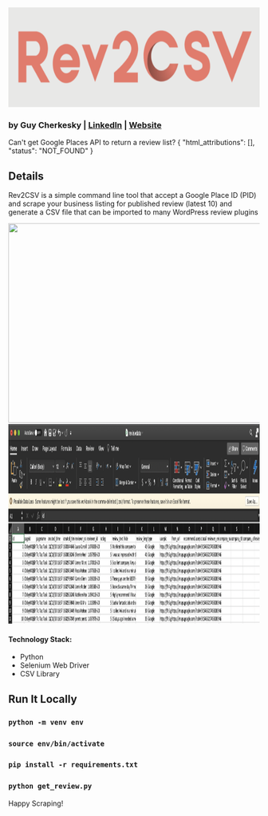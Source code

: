 
<img src="https://github.com/cherkesky/Rev2CSV/blob/master/logo.png" height="200" width="800">

### by Guy Cherkesky | [LinkedIn](http://linkedin.com/in/cherkesky) | [Website](http://cherkesky.com) 

Can't get Google Places API to return a review list? 
{
    "html_attributions": [],
    "status": "NOT_FOUND"
}

## Details
Rev2CSV is a simple command line tool that accept a Google Place ID (PID) and scrape your business listing for published review (latest 10) and generate a CSV file that can be imported to many WordPress review plugins

<img src="https://github.com/cherkesky/Rev2CSV/blob/master/scraper.gif" height="400" width="800">
<img src="https://github.com/cherkesky/Rev2CSV/blob/master/csv.png" height="400" width="800">

#### Technology Stack: 
- Python
- Selenium Web Driver
- CSV Library

## Run It Locally

### `python -m venv env`
### `source env/bin/activate`
### `pip install -r requirements.txt`
### `python get_review.py`


Happy Scraping!
